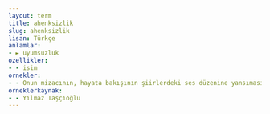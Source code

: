 ```yaml
---
layout: term
title: ahenksizlik
slug: ahenksizlik
lisan: Türkçe
anlamlar:
- ► uyumsuzluk
ozellikler:
- - isim
ornekler:
- - Onun mizacının, hayata bakışının şiirlerdeki ses düzenine yansıması bir uyumsuzluk, bir tepki tavrı olarak yorumlanabilecek şekilde ahenksizlik olarak ortaya çıkmıştır.
orneklerkaynak:
- - Yılmaz Taşçıoğlu
---
```

